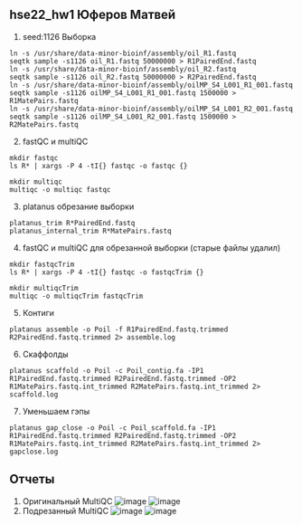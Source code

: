## hse22_hw1 Юферов Матвей
1) seed:1126 Выборка  
```
ln -s /usr/share/data-minor-bioinf/assembly/oil_R1.fastq 
seqtk sample -s1126 oil_R1.fastq 50000000 > R1PairedEnd.fastq
ln -s /usr/share/data-minor-bioinf/assembly/oil_R2.fastq
seqtk sample -s1126 oil_R2.fastq 50000000 > R2PairedEnd.fastq
ln -s /usr/share/data-minor-bioinf/assembly/oilMP_S4_L001_R1_001.fastq
seqtk sample -s1126 oilMP_S4_L001_R1_001.fastq 1500000 > R1MatePairs.fastq
ln -s /usr/share/data-minor-bioinf/assembly/oilMP_S4_L001_R2_001.fastq 
seqtk sample -s1126 oilMP_S4_L001_R2_001.fastq 1500000 > R2MatePairs.fastq
```
2) fastQC и multiQC 
```
mkdir fastqc
ls R* | xargs -P 4 -tI{} fastqc -o fastqc {}
```
```
mkdir multiqc
multiqc -o multiqc fastqc
```
3) platanus обрезание выборки 
```
platanus_trim R*PairedEnd.fastq
platanus_internal_trim R*MatePairs.fastq
```
4) fastQC и multiQC для обрезанной выборки (старые файлы удалил)
```
mkdir fastqcTrim
ls R* | xargs -P 4 -tI{} fastqc -o fastqcTrim {}
```
```
mkdir multiqcTrim
multiqc -o multiqcTrim fastqcTrim
```
5) Контиги
```
platanus assemble -o Poil -f R1PairedEnd.fastq.trimmed R2PairedEnd.fastq.trimmed 2> assemble.log
```
6) Скаффолды
```
platanus scaffold -o Poil -c Poil_contig.fa -IP1 R1PairedEnd.fastq.trimmed R2PairedEnd.fastq.trimmed -OP2 R1MatePairs.fastq.int_trimmed R2MatePairs.fastq.int_trimmed 2> scaffold.log
```
7) Уменьшаем гэпы
```
platanus gap_close -o Poil -c Poil_scaffold.fa -IP1 R1PairedEnd.fastq.trimmed R2PairedEnd.fastq.trimmed -OP2 R1MatePairs.fastq.int_trimmed R2MatePairs.fastq.int_trimmed 2> gapclose.log
```
## Отчеты
1) Оригинальный MultiQC
![image](https://user-images.githubusercontent.com/1662453/194418385-4f9e3960-1980-4fed-ae34-c1f85f5facce.png)
![image](https://user-images.githubusercontent.com/1662453/194418602-1dc6a3c7-bb5d-423f-b213-eb028d7db86a.png)
2) Подрезанный MultiQC
![image](https://user-images.githubusercontent.com/1662453/194418964-7b592ba0-4444-436b-bf3d-1fc5d3e3c035.png)
![image](https://user-images.githubusercontent.com/1662453/194419006-1dd3e28a-11a9-4f01-bace-fb808bc43e4e.png)


